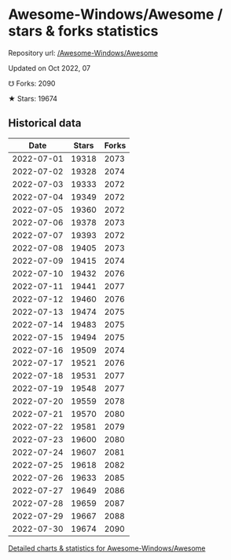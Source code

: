 # Awesome-Windows/Awesome / stars & forks statistics

Repository url: [/Awesome-Windows/Awesome](https://github.com/Awesome-Windows/Awesome)

Updated on Oct 2022, 07

☋ Forks: 2090

★ Stars: 19674

## Historical data
| Date | Stars | Forks |
|------|-------|-------|
| 2022-07-01 | 19318 | 2073 | 
| 2022-07-02 | 19328 | 2074 | 
| 2022-07-03 | 19333 | 2072 | 
| 2022-07-04 | 19349 | 2072 | 
| 2022-07-05 | 19360 | 2072 | 
| 2022-07-06 | 19378 | 2073 | 
| 2022-07-07 | 19393 | 2072 | 
| 2022-07-08 | 19405 | 2073 | 
| 2022-07-09 | 19415 | 2074 | 
| 2022-07-10 | 19432 | 2076 | 
| 2022-07-11 | 19441 | 2077 | 
| 2022-07-12 | 19460 | 2076 | 
| 2022-07-13 | 19474 | 2075 | 
| 2022-07-14 | 19483 | 2075 | 
| 2022-07-15 | 19494 | 2075 | 
| 2022-07-16 | 19509 | 2074 | 
| 2022-07-17 | 19521 | 2076 | 
| 2022-07-18 | 19531 | 2077 | 
| 2022-07-19 | 19548 | 2077 | 
| 2022-07-20 | 19559 | 2078 | 
| 2022-07-21 | 19570 | 2080 | 
| 2022-07-22 | 19581 | 2079 | 
| 2022-07-23 | 19600 | 2080 | 
| 2022-07-24 | 19607 | 2081 | 
| 2022-07-25 | 19618 | 2082 | 
| 2022-07-26 | 19633 | 2085 | 
| 2022-07-27 | 19649 | 2086 | 
| 2022-07-28 | 19659 | 2087 | 
| 2022-07-29 | 19667 | 2088 | 
| 2022-07-30 | 19674 | 2090 | 


[Detailed charts & statistics for Awesome-Windows/Awesome](https://reviewgithub.com/rep/Awesome-Windows/Awesome)
